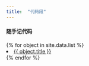 ```yaml
---
title:  "代码段"
---
```


#### 随手记代码

<p>
    <dl>
        {% for object in site.data.list %}
        <li><a href="{{ object.name }}">{{ object.title }}</a></li>
        {% endfor %}
    </dl>
</p>